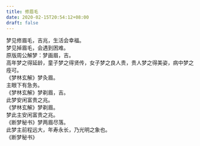 ```yaml
---
title: 修眉毛
date: 2020-02-15T20:54:12+08:00
draft: false
---
```


梦见修眉毛，吉兆，生活会幸福。<br>
梦见掉眉毛，会遇到困难。<br>
原版周公解梦：梦画眉，吉。<br>
高年梦之得延龄，童子梦之得贤传，女子梦之良人贵，贵人梦之得美姿，病中梦之痊可。<br>
《梦林玄解》梦灸眉。<br>
主眼下有急务。<br>
《梦林玄解》梦剃眉，吉。<br>
此梦安闲富贵之兆。<br>
《梦林玄解》梦剃眉。<br>
梦此主安闲富贵之兆。<br>
《断梦秘书》梦两眉尽落。<br>
此梦主前程远大，年寿永长，乃光明之象也。<br>
《断梦秘书》